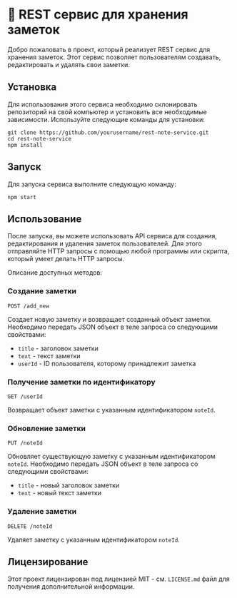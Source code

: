 # 🦄 REST сервис для хранения заметок

Добро пожаловать в проект, который реализует REST сервис для хранения заметок. Этот сервис позволяет пользователям создавать, редактировать и удалять свои заметки. 

## Установка

Для использования этого сервиса необходимо склонировать репозиторий на свой компьютер и установить все необходимые зависимости. Используйте следующие команды для установки:

```
git clone https://github.com/yourusername/rest-note-service.git
cd rest-note-service
npm install
```

## Запуск

Для запуска сервиса выполните следующую команду:

```
npm start
```

## Использование

После запуска, вы можете использовать API сервиса для создания, редактирования и удаления заметок пользователей. Для этого отправляйте HTTP запросы с помощью любой программы или скрипта, который умеет делать HTTP запросы.

Описание доступных методов:

### Создание заметки

`POST /add_new`

Создает новую заметку и возвращает созданный объект заметки. Необходимо передать JSON объект в теле запроса со следующими свойствами:

* `title` - заголовок заметки
* `text` - текст заметки
* `userId` - ID пользователя, которому принадлежит заметка

### Получение заметки по идентификатору

`GET /userId`

Возвращает объект заметки с указанным идентификатором `noteId`.

### Обновление заметки

`PUT /noteId`

Обновляет существующую заметку с указанным идентификатором `noteId`. Необходимо передать JSON объект в теле запроса со следующими свойствами:

* `title` - новый заголовок заметки
* `text` - новый текст заметки

### Удаление заметки

`DELETE /noteId`

Удаляет заметку с указанным идентификатором `noteId`.

## Лицензирование

Этот проект лицензирован под лицензией MIT - см. `LICENSE.md` файл для получения дополнительной информации.
